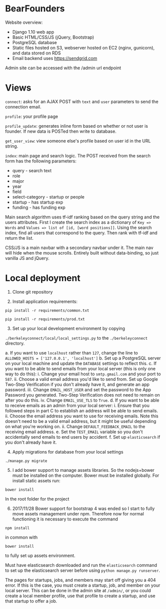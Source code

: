 # BearFounders

Website overview:

 * Django 1.10 web app
 * Basic HTML/CSS/JS (jQuery, Bootstrap)
 * PostgreSQL database
 * Static files hosted on S3, webserver hosted on EC2 (nginx, gunicorn), and data stored on RDS
 * Email backend uses https://sendgrid.com


Admin site can be accessed with the /admin url endpoint

# Views

`connect`: asks for an AJAX POST with `text` and `user` parameters to send the connection email.

`profile`: your profile page

`profile_update`: generates inline form based on whether or not user is founder. If new data is POSTed then write to database.

`get_user_view`: view someone else's profile based on user id in the URL string.

`index`: main page and search logic. The POST received from the search form has the following parameters:

* query - search text
* role
* major
* year
* field
* select-category - startup or people
* startup - has startup exp
* funding - has funding exp

Main search algorithm uses tf-idf ranking based on the query string and the users attributes. First I create the search index as a dictionary of `Key => Words` and `Values => list of [id, [word positions]]`. Using the search index, find all users that correspond to the query. Then rank with tf-idf and return the list.

CSS/JS is a main navbar with a secondary navbar under it. The main nav will hide when the mouse scrolls. Entirely built without data-binding, so just vanilla JS and jQuery.

# Local deployment

1. Clone git repository

2. Install application requirements:

`pip install -r requirements/common.txt`

`pip install -r requirements/prod.txt`

3. Set up your local development environment by copying

`./berkeleyconnect/local/local_settings.py` to the `./berkeleyconnect` directory.

 a.  If you want to use `localhost` rather than `127`, change the line to ```ALLOWED_HOSTS = ['127.0.0.1', 'localhost']```
 b.  Set up a PostgreSQL server on your local machine and update the `DATABASE` settings to reflect this.
 c.  If you want to be able to send emails from your local server (this is only one way to do this):
   i.  Change your email host to `smtp.gmail.com` and your port to `587`.
   ii.  Choose a valid email address you'd like to send from. Set up Google Two-Step Verification if you don't already have it, and generate an app password.
   iii.  Change `EMAIL_HOST_USER` and set the password to the App Password you generated. Two-Step Verification does not need to remain on after you do this.
   iv.  Change `EMAIL_USE_TLS` to `True`.
 d.  If you want to be able to receive emails as an admin from your local server:
   i.  Ensure that you followed steps in part C to establish an address will be able to send emails.
   ii.  Choose the email address you want to use for receiving emails. Note this doesn't need to be a valid email address, but it might be useful depending on what you're working on.
   ii.  Change `DEFAULT_FEEDBACK_EMAIL` to the receiving email address. 
 e. Set the `TEST_EMAIL` variable so you don't accidentally send emails to end users by accident.
 f.  Set up `elasticsearch` if you don't already have it.

4. Apply migrations for database from your local settings

`./manage.py migrate`

5. I add bower support to manage assets libraries. So the nodejs+bower must be installed on the computer. Bower must be installed globally. For install static assets run:

`bower install`

In the root folder for the project

6. 2017/11/28 Bower support for bootstrap 4 was ended so I start to fully move assets management under npm. 
Therefore now for normal functioning it is necessary to execute the command 

`npm install`

in common with

`bower install`

to fully set up assets environment. 

Must have elasticsearch downloaded and run the `elasticsearch` command to set up the elasticsearch server before using `python manage.py runserver`.

The pages for startups, jobs, and members may start off giving you a 404 error. If this is the case, you must create a startup, job, and member on your local server. This can be done in the admin site at `/admin/`, or you could create a local member profile, use that profile to create a startup, and use that startup to offer a job.
